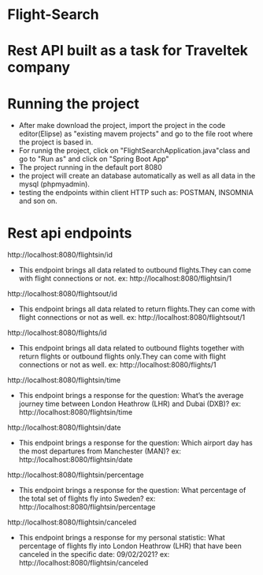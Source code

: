 # Flight-Search

# Rest API built as a task for Traveltek company

# Running the project
- After make download the project, import the project in the code editor(Elipse) as "existing mavem projects" and go to the file root where the project is based in.
- For runnig the project, click on "FlightSearchApplication.java"class and go to "Run as" and click on "Spring Boot App"
- The project running in the default port 8080
- the project will create an database automatically as well as all data in the mysql (phpmyadmin).
- testing the endpoints within client HTTP such as: POSTMAN, INSOMNIA and son on.

# Rest api endpoints

http://localhost:8080/flightsin/id
- This endpoint brings all data related to outbound flights.They can come with flight connections or not.
ex: http://localhost:8080/flightsin/1

http://localhost:8080/flightsout/id
- This endpoint brings all data related to return flights.They can come with flight connections or not as well.
ex: http://localhost:8080/flightsout/1

http://localhost:8080/flights/id
- This endpoint brings all data related to outbound flights together with return flights or outbound flights only.They can come with flight connections or not as well.
ex: http://localhost:8080/flights/1

http://localhost:8080/flightsin/time
- This endpoint brings a response for the question: What’s the average journey time between London Heathrow (LHR) and Dubai (DXB)?
ex: http://localhost:8080/flightsin/time

http://localhost:8080/flightsin/date
- This endpoint brings a response for the question: Which airport day has the most departures from Manchester (MAN)?
ex: http://localhost:8080/flightsin/date

http://localhost:8080/flightsin/percentage
- This endpoint brings a response for the question: What percentage of the total set of flights fly into Sweden?
ex: http://localhost:8080/flightsin/percentage

http://localhost:8080/flightsin/canceled
- This endpoint brings a response for my personal statistic: What percentage of flights fly into London Heathrow (LHR) that have been canceled in the specific date: 09/02/2021?
ex: http://localhost:8080/flightsin/canceled




